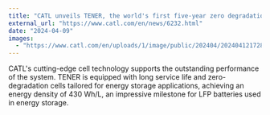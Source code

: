 ```yaml
---
title: "CATL unveils TENER, the world's first five-year zero degradation energy storage system with 6.25 MWh capacity"
external_url: "https://www.catl.com/en/news/6232.html"
date: "2024-04-09"
images:
  - "https://www.catl.com/en/uploads/1/image/public/202404/20240412172820_whlvvsix2l.jpg"
---
```


CATL's cutting-edge cell technology supports the outstanding performance of the system. TENER is equipped with long service life and zero-degradation cells tailored for energy storage applications, achieving an energy density of 430 Wh/L, an impressive milestone for LFP batteries used in energy storage.